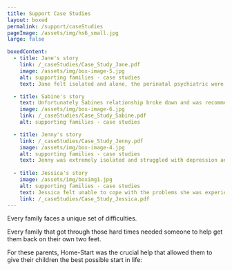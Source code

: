```yaml
---
title: Support Case Studies
layout: boxed
permalink: /support/caseStudies
pageImage: /assets/img/hs6_small.jpg
large: false

boxedContent:
  - title: Jane's story
    link: /_caseStudies/Case_Study_Jane.pdf
    image: /assets/img/box-image-5.jpg
    alt: supporting families - case studies
    text: Jane felt isolated and alone, the perinatal psychiatric were concerned and contacted Home-Start Nottingham.

  - title: Sabine's story
    text: Unfortunately Sabines relationship broke down and was recommended to have Home-Start support.
    image: /assets/img/box-image-6.jpg
    link: /_caseStudies/Case_Study_Sabine.pdf
    alt: supporting families - case studies

  - title: Jenny's story
    link: /_caseStudies/Case_Study_Jenny.pdf
    image: /assets/img/box-image-4.jpg
    alt: supporting families - case studies
    text: Jenny was extremely isolated and struggled with depression and a new born baby.
    
  - title: Jessica's story
    image: /assets/img/boximg1.jpg
    alt: supporting families - case studies
    text: Jessica felt unable to cope with the problems she was experiencing and her volunteer helped her develop coping strategies.
    link: /_caseStudies/Case_Study_Jessica.pdf
---
```


Every family faces a unique set of difficulties.

Every family that got through those hard times needed someone to help get them back on their own two feet.

For these parents, Home-Start was the crucial help that allowed them to give their children the best possible start in life:

